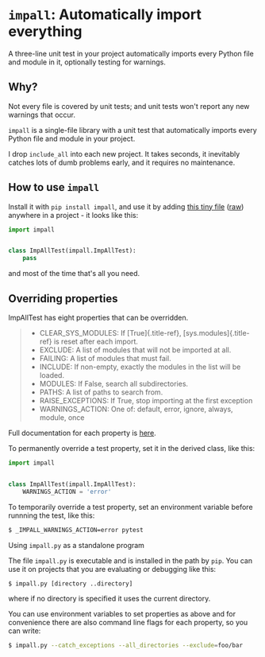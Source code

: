 # `impall`: Automatically import everything

A three-line unit test in your project automatically imports every
Python file and module in it, optionally testing for warnings.

## Why?

Not every file is covered by unit tests; and unit tests won\'t report
any new warnings that occur.

`impall` is a single-file library with a unit test that automatically
imports every Python file and module in your project.

I drop `include_all` into each new project. It takes seconds, it
inevitably catches lots of dumb problems early, and it requires no
maintenance.

## How to use `impall`

Install it with `pip install impall`, and use it by adding [this tiny
file](https://github.com/rec/impall/blob/master/all_test.py)
([raw](https://raw.githubusercontent.com/rec/impall/master/all_test.py))
anywhere in a project - it looks like this:

``` python
import impall


class ImpAllTest(impall.ImpAllTest):
    pass
```

and most of the time that\'s all you need.

## Overriding properties

ImpAllTest has eight properties that can be overridden.

> -   CLEAR_SYS_MODULES: If [True]{.title-ref},
>     [sys.modules]{.title-ref} is reset after each import.
> -   EXCLUDE: A list of modules that will not be imported at all.
> -   FAILING: A list of modules that must fail.
> -   INCLUDE: If non-empty, exactly the modules in the list will be
>     loaded.
> -   MODULES: If False, search all subdirectories.
> -   PATHS: A list of paths to search from.
> -   RAISE_EXCEPTIONS: If True, stop importing at the first exception
> -   WARNINGS_ACTION: One of: default, error, ignore, always, module,
>     once

Full documentation for each property is
[here](https://github.com/rec/impall/blob/master/impall.py#L18-L133).

To permanently override a test property, set it in the derived class,
like this:

``` python
import impall


class ImpAllTest(impall.ImpAllTest):
    WARNINGS_ACTION = 'error'
```

To temporarily override a test property, set an environment variable
before runnning the test, like this:

``` bash
$ _IMPALL_WARNINGS_ACTION=error pytest
```

Using `impall.py` as a standalone program

The file `impall.py` is executable and is installed in the path by
`pip`. You can use it on projects that you are evaluating or debugging
like this:

``` bash
$ impall.py [directory ..directory]
```

where if no directory is specified it uses the current directory.

You can use environment variables to set properties as above and for
convenience there are also command line flags for each property, so you
can write:

``` bash
$ impall.py --catch_exceptions --all_directories --exclude=foo/bar
```
